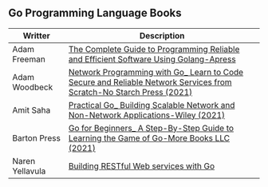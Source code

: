 ## Go Programming Language Books

| Writter | Description |
| --- | --- |
| Adam Freeman | [The Complete Guide to Programming Reliable and Efficient Software Using Golang-Apress](https://github.com/irezaul/go-life/blob/main/books/Adam%20Freeman%20-%20Pro%20Go_%20The%20Complete%20Guide%20to%20Programming%20Reliable%20and%20Efficient%20Software%20Using%20Golang-Apress.pdf) |
| Adam Woodbeck | [Network Programming with Go_ Learn to Code Secure and Reliable Network Services from Scratch-No Starch Press (2021)](https://github.com/irezaul/go-life/blob/main/books/Adam%20Woodbeck%20-%20Network%20Programming%20with%20Go_%20Learn%20to%20Code%20Secure%20and%20Reliable%20Network%20Services%20from%20Scratch-No%20Starch%20Press%20(2021).pdf) |
| Amit Saha | [Practical Go_ Building Scalable Network and Non-Network Applications-Wiley (2021)](https://github.com/irezaul/go-life/blob/main/books/Amit%20Saha%20-%20Practical%20Go_%20Building%20Scalable%20Network%20and%20Non-Network%20Applications-Wiley%20(2021).pdf) |
| Barton Press | [Go for Beginners_ A Step-By-Step Guide to Learning the Game of Go-More Books LLC (2021)](https://github.com/irezaul/go-life/blob/main/books/Barton%20Press%20-%20Go%20for%20Beginners_%20A%20Step-By-Step%20Guide%20to%20Learning%20the%20Game%20of%20Go-More%20Books%20LLC%20(2021).pdf) |
| Naren Yellavula | [Building RESTful Web services with Go](https://github.com/irezaul/go-life/blob/main/books/Building%20RESTful%20Web%20services%20with%20Go.pdf) |

 
  
